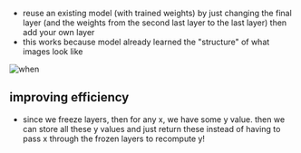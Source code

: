 - reuse an existing model (with trained weights) by just changing the final layer (and the weights from the second last layer to the last layer) then add your own layer
- this works because model already learned the "structure" of what images look like

![when](https://i.gyazo.com/700c636d072e9c13950a5734fa583225.png)

## improving efficiency
  - since we freeze layers, then for any x, we have some y value. then we can store all these y values and just return these instead of having to pass x through the frozen layers to recompute y!
  
  
